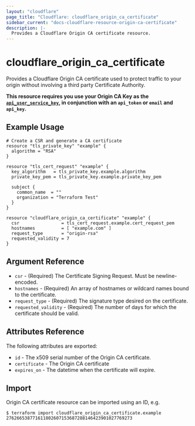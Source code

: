 ```yaml
---
layout: "cloudflare"
page_title: "Cloudflare: cloudflare_origin_ca_certificate"
sidebar_current: "docs-cloudflare-resource-origin-ca-certificate"
description: |-
  Provides a Cloudflare Origin CA certificate resource.
---
```


# cloudflare_origin_ca_certificate

Provides a Cloudflare Origin CA certificate used to protect traffic to your origin without involving a third party Certificate Authority.

**This resource requires you use your Origin CA Key as the [`api_user_service_key`](../index.html#api_user_service_key), in conjunction with an `api_token` or `email` and `api_key`.**

## Example Usage

```hcl
# Create a CSR and generate a CA certificate
resource "tls_private_key" "example" {
  algorithm = "RSA"
}

resource "tls_cert_request" "example" {
  key_algorithm   = tls_private_key.example.algorithm
  private_key_pem = tls_private_key.example.private_key_pem

  subject {
    common_name  = ""
    organization = "Terraform Test"
  }
}

resource "cloudflare_origin_ca_certificate" "example" {
  csr                = tls_cert_request.example.cert_request_pem
  hostnames          = [ "example.com" ]
  request_type       = "origin-rsa"
  requested_validity = 7
}
```

## Argument Reference

* `csr`  - (Required) The Certificate Signing Request. Must be newline-encoded.
* `hostnames` - (Required) An array of hostnames or wildcard names bound to the certificate.
* `request_type` - (Required) The signature type desired on the certificate.
* `requested_validity` - (Required) The number of days for which the certificate should be valid.

## Attributes Reference

The following attributes are exported:

* `id` - The x509 serial number of the Origin CA certificate.
* `certificate` - The Origin CA certificate
* `expires_on` - The datetime when the certificate will expire.

## Import

Origin CA certificate resource can be imported using an ID, e.g.

```
$ terraform import cloudflare_origin_ca_certificate.example 276266538771611802607153687288146423901027769273
```
